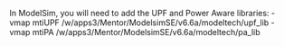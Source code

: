 In ModelSim, you will need to add the UPF and Power Aware libraries:
-vmap mtiUPF /w/apps3/Mentor/ModelsimSE/v6.6a/modeltech/upf_lib
-vmap mtiPA /w/apps3/Mentor/ModelsimSE/v6.6a/modeltech/pa_lib
